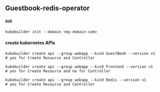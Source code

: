 ## Guestbook-redis-operator

#### init
```
kubebuilder init --domain <my-domain-com> 
```

#### create kubernetes APIs
```
kubebuilder create api --group webapp --kind GuestBook --version v1
# yes for Create Resource and Controller

kubebuilder create api --group webapp --kind Frontend --version v1
# yes for Create Resource and no for Controller

kubebuilder create api --group webapp --kind Redis --version v1
# yes for Create Resource and Controller

```
